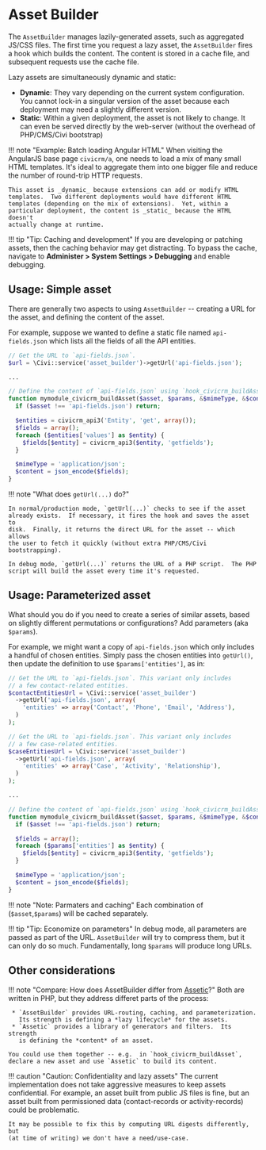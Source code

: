 # Asset Builder

The `AssetBuilder` manages lazily-generated assets, such as aggregated
JS/CSS files.  The first time you request a lazy asset, the `AssetBuilder`
fires a hook which builds the content.  The content is stored in a cache
file, and subsequent requests use the cache file.

Lazy assets are simultaneously dynamic and static:

 * __Dynamic__: They vary depending on the current system configuration.
   You cannot lock-in a singular version of the asset because each
   deployment may need a slightly different version.
 * __Static__: Within a given deployment, the asset is not likely to change.
   It can even be served directly by the web-server (without the overhead
   of PHP/CMS/Civi bootstrap)

!!! note "Example: Batch loading Angular HTML"
    When visiting the AngularJS base page `civicrm/a`, one needs to load a
    mix of many small HTML templates.  It's ideal to aggregate them into one
    bigger file and reduce the number of round-trip HTTP requests.

    This asset is _dynamic_ because extensions can add or modify HTML
    templates.  Two different deployments would have different HTML
    templates (depending on the mix of extensions).  Yet, within a
    particular deployment, the content is _static_ because the HTML doesn't
    actually change at runtime.

!!! tip "Tip: Caching and development"
    If you are developing or patching assets, then the caching behavior may
    get distracting. To bypass the cache, navigate to
    __Administer > System Settings > Debugging__ and enable debugging.


## Usage: Simple asset

There are generally two aspects to using `AssetBuilder` -- creating a URL
for the asset, and defining the content of the asset.

For example, suppose we wanted to define a static file named
`api-fields.json` which lists all the fields of all the API entities.

```php
// Get the URL to `api-fields.json`.
$url = \Civi::service('asset_builder')->getUrl('api-fields.json');

...

// Define the content of `api-fields.json` using `hook_civicrm_buildAsset`.
function mymodule_civicrm_buildAsset($asset, $params, &$mimeType, &$content) {
  if ($asset !== 'api-fields.json') return;

  $entities = civicrm_api3('Entity', 'get', array());
  $fields = array();
  foreach ($entities['values'] as $entity) {
    $fields[$entity] = civicrm_api3($entity, 'getfields');
  }

  $mimeType = 'application/json';
  $content = json_encode($fields);
}
```

!!! note "What does `getUrl(...)` do?"

    In normal/production mode, `getUrl(...)` checks to see if the asset
    already exists.  If necessary, it fires the hook and saves the asset to
    disk.  Finally, it returns the direct URL for the asset -- which allows
    the user to fetch it quickly (without extra PHP/CMS/Civi bootstrapping).

    In debug mode, `getUrl(...)` returns the URL of a PHP script.  The PHP
    script will build the asset every time it's requested.

## Usage: Parameterized asset

What should you do if you need to create a series of similar assets, based on slightly
different permutations or configurations? Add parameters (aka `$params`).

For example, we might want a copy of `api-fields.json` which only includes a
handful of chosen entities.  Simply pass the chosen entities into
`getUrl()`, then update the definition to use `$params['entities']`, as in:

```php
// Get the URL to `api-fields.json`. This variant only includes
// a few contact-related entities.
$contactEntitiesUrl = \Civi::service('asset_builder')
  ->getUrl('api-fields.json', array(
    'entities' => array('Contact', 'Phone', 'Email', 'Address'),
  )
);

// Get the URL to `api-fields.json`. This variant only includes
// a few case-related entities.
$caseEntitiesUrl = \Civi::service('asset_builder')
  ->getUrl('api-fields.json', array(
    'entities' => array('Case', 'Activity', 'Relationship'),
  )
);

...

// Define the content of `api-fields.json` using `hook_civicrm_buildAsset`.
function mymodule_civicrm_buildAsset($asset, $params, &$mimeType, &$content) {
  if ($asset !== 'api-fields.json') return;

  $fields = array();
  foreach ($params['entities'] as $entity) {
    $fields[$entity] = civicrm_api3($entity, 'getfields');
  }

  $mimeType = 'application/json';
  $content = json_encode($fields);
}
```

!!! note "Note: Parmaters and caching"
    Each combination of (`$asset`,`$params`) will be cached separately.

!!! tip "Tip: Economize on parameters"
    In debug mode, all parameters are passed as part of the URL.
    `AssetBuilder` will try to compress them, but it can only do so much.
    Fundamentally, long `$params` will produce long URLs.

## Other considerations

!!! note "Compare: How does AssetBuilder differ from [Assetic](https://github.com/kriswallsmith/assetic)?"
    Both are written in PHP, but they address differet parts of the process:

     * `AssetBuilder` provides URL-routing, caching, and parameterization.
       Its strength is defining a *lazy lifecycle* for the assets.
     * `Assetic` provides a library of generators and filters.  Its strength
       is defining the *content* of an asset.

    You could use them together -- e.g.  in `hook_civicrm_buildAsset`,
    declare a new asset and use `Assetic` to build its content.

!!! caution "Caution: Confidentiality and lazy assets"
    The current implementation does not take aggressive measures to keep
    assets confidential. For example, an asset built from public JS files
    is fine, but an asset built from permissioned data (contact-records
    or activity-records) could be problematic.

    It may be possible to fix this by computing URL digests differently, but
    (at time of writing) we don't have a need/use-case.
